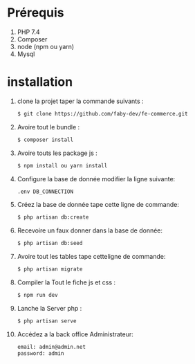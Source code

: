 # Prérequis
1. PHP 7.4
2. Composer
3. node (npm ou yarn)
4. Mysql
# installation
1. clone la projet  taper la commande suivants :
    ```bash
    $ git clone https://github.com/faby-dev/fe-commerce.git
    ```

2. Avoire tout le bundle :
    ```bash
    $ composer install
    ```

3. Avoire touts les package js :
    ```bash
    $ npm install ou yarn install
    ```
4. Configure la base de donnée modifier la ligne suivante:
    ```bash
    .env DB_CONNECTION
    ```
5. Créez la base de donnée tape cette ligne de commande:
    ```bash
    $ php artisan db:create
    ```
6.  Recevoire un faux donner dans la base de donnée: 
    ```bash
    $ php artisan db:seed
    ```

7. Avoire tout les tables tape cetteligne de commande:
    ```bash
    $ php artisan migrate
    ```

8. Compiler la Tout le fiche js et css : 
    ```bash
    $ npm run dev
    ```

9. Lanche la Server php : 
    ```bash
    $ php artisan serve
    ```
10. Accédez a la back office Administrateur:
    ```bash
    email: admin@admin.net
    password: admin
    ```
    
